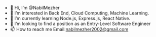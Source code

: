 - 👋 Hi, I’m @NabilMezher
- 👀 I’m interested in Back End, Cloud Computing, Machine Learning.
- 🌱 I’m currently learning Node.js, Express.js, React Native.
- 💞️ I’m looking to find a position as an Entry-Level Software Engineer
- 📫 How to reach me 
Email:nabilmezher2002@gmail.com

<!---
NabilMezher/NabilMezher is a ✨ special ✨ repository because its `README.md` (this file) appears on your GitHub profile.
You can click the Preview link to take a look at your changes.
--->
